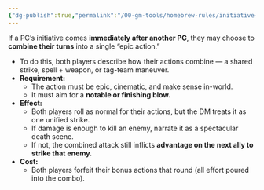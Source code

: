 ```yaml
---
{"dg-publish":true,"permalink":"/00-gm-tools/homebrew-rules/initiative-synergy-epic-combo-rule/"}
---
```


If a PC’s initiative comes **immediately after another PC**, they may choose to **combine their turns** into a single “epic action.”
- To do this, both players describe how their actions combine — a shared strike, spell + weapon, or tag-team maneuver.
- **Requirement:**
    - The action must be epic, cinematic, and make sense in-world.
    - It must aim for a **notable or finishing blow.**
- **Effect:**
    - Both players roll as normal for their actions, but the DM treats it as one unified strike.
    - If damage is enough to kill an enemy, narrate it as a spectacular death scene.
    - If not, the combined attack still inflicts **advantage on the next ally to strike that enemy.**
- **Cost:**
    - Both players forfeit their bonus actions that round (all effort poured into the combo).